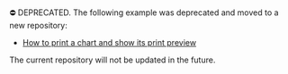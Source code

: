 ⛔ DEPRECATED. The following example was deprecated and moved to a new repository:

* [How to print a chart and show its print preview](https://github.com/DevExpress-Examples/how-to-print-a-chart-and-show-its-print-preview-t139338)

The current repository will not be updated in the future.
